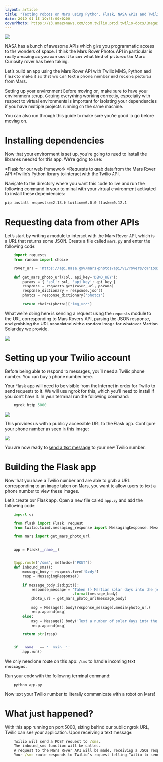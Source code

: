```yaml
---
layout: article
title: "Texting robots on Mars using Python, Flask, NASA APIs and Twilio MMS"
date: 2019-01-15 19:45:00+0200
coverPhoto: https://s3.amazonaws.com/com.twilio.prod.twilio-docs/images/NASA_Mars_Rover.width-808.jpg
---
```


![](https://s3.amazonaws.com/com.twilio.prod.twilio-docs/original_images/h8izjko1F-KJd0nWj0DcJF3vJ81Fk5wGhd1d3eRE38V9AqDua1SIQWIuicJf_LwtNsJVQfOCN_.png)

NASA has a bunch of awesome APIs which give you programmatic access to the wonders of space. I think the Mars Rover Photos API in particular is really amazing as you can use it to see what kind of pictures the Mars Curiosity rover has been taking.

Let’s build an app using the Mars Rover API with Twilio MMS, Python and Flask to make it so that we can text a phone number and receive pictures from Mars.

Setting up your environment
Before moving on, make sure to have your environment setup. Getting everything working correctly, especially with respect to virtual environments is important for isolating your dependencies if you have multiple projects running on the same machine.

You can also run through this guide to make sure you’re good to go before moving on.

# Installing dependencies
Now that your environment is set up, you’re going to need to install the libraries needed for this app. We’re going to use:

 *Flask for our web framework
 *Requests to grab data from the Mars Rover API
 *Twilio’s Python library to interact with the Twilio API.

Navigate to the directory where you want this code to live and run the following command in your terminal with your virtual environment activated to install these dependencies:

```cmd
pip install requests==2.13.0 twilio==6.0.0 flask==0.12.1
```

# Requesting data from other APIs
Let’s start by writing a module to interact with the Mars Rover API, which is a URL that returns some JSON.
Create a file called `mars.py` and enter the following code:

```python
	import requests
	from random import choice

	rover_url = 'https://api.nasa.gov/mars-photos/api/v1/rovers/curiosity/photos'

	def get_mars_photo_url(sol, api_key='DEMO_KEY'):
	    params = { 'sol': sol, 'api_key': api_key }
	    response = requests.get(rover_url, params)
	    response_dictionary = response.json()
	    photos = response_dictionary['photos']

	    return choice(photos)['img_src']
```

What we’re doing here is sending a request using the `requests` module to the URL corresponding to Mars Rover’s API, parsing the JSON response, and grabbing the URL associated with a random image for whatever Martian Solar day we provide.

![](https://s3.amazonaws.com/com.twilio.prod.twilio-docs/original_images/h8izjko1F-KJd0nWj0DcJF3vJ81Fk5wGhd1d3eRE38V9AqDua1SIQWIuicJf_LwtNsJVQfOCN_.png)

# Setting up your Twilio account
Before being able to respond to messages, you’ll need a Twilio phone number. You can buy a phone number here.

Your Flask app will need to be visible from the Internet in order for Twilio to send requests to it. We will use ngrok for this, which you’ll need to install if you don’t have it. In your terminal run the following command:
```python
	ngrok http 5000
```
![](https://s3.amazonaws.com/com.twilio.prod.twilio-docs/original_images/hmTx20qaRj5weu107nZN_03ey5GtE_gfhZL38JxTpVLVTpL23suwFAKp2oC1rifmb44EuxFjAe.png)

This provides us with a publicly accessible URL to the Flask app. Configure your phone number as seen in this image:

![](https://s3.amazonaws.com/com.twilio.prod.twilio-docs/original_images/0aSHD86LufqYSUxH8tpXT9qMUwxFTNtRywL7JmqAtHUnAtByJp5NXL_xVOeN2exR9DLpPn3Thf.png)

You are now ready to [send a text message](https://www.twilio.com/blog/2017/04/texting-robots-on-mars-using-python-flask-nasa-apis-and-twilio-mms.html) to your new Twilio number.

# Building the Flask app
Now that you have a Twilio number and are able to grab a URL corresponding to an image taken on Mars, you want to allow users to text a phone number to view these images.

Let’s create our Flask app. Open a new file called `app.py` and add the following code:

```python
	import os

	from flask import Flask, request
	from twilio.twiml.messaging_response import MessagingResponse, Message

	from mars import get_mars_photo_url


	app = Flask(__name__)


	@app.route('/sms', methods=['POST'])
	def inbound_sms():
	    message_body = request.form['Body']
	    resp = MessagingResponse()

	    if message_body.isdigit():
	        response_message = 'Taken {} Martian solar days into the journey.' \
	                           .format(message_body)
	        photo_url = get_mars_photo_url(message_body)

	        msg = Message().body(response_message).media(photo_url)
	        resp.append(msg)
	    else:
	        msg = Message().body('Text a number of solar days into the rover\'s journey.')
	        resp.append(msg)

	    return str(resp)


	if __name__ == '__main__':
	    app.run()
```
We only need one route on this app: `/sms` to handle incoming text messages.

Run your code with the following terminal command:

```python
	python app.py
```
Now text your Twilio number to literally communicate with a robot on Mars!

# What just happened?
With this app running on port 5000, sitting behind our public ngrok URL, Twilio can see your application. Upon receiving a text message:

```cmd
	Twilio will send a POST request to /sms.
	The inbound_sms function will be called.
	A request to the Mars Rover API will be made, receiving a JSON response that then gets parsed to acquire an “img_src” URL to a photo from Mars.
	Your /sms route responds to Twilio’s request telling Twilio to send a message back with the picture we retrieved from the Mars Rover API.
```
